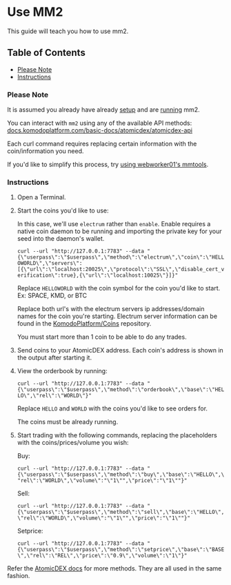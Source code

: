 # Use MM2

This guide will teach you how to use mm2.

## Table of Contents

  - [Please Note](#Please-Note)
  - [Instructions](#Instructions)

### Please Note

It is assumed you already have already [setup](Setup-MM2.md) and are [running](Run-MM2.md) mm2.

You can interact with `mm2` using any of the available API methods: [docs.komodoplatform.com/basic-docs/atomicdex/atomicdex-api](https://docs.komodoplatform.com/basic-docs/atomicdex/atomicdex-api.html)

Each curl command requires replacing certain information with the coin/information you need.

If you'd like to simplify this process, try [using webworker01's mmtools](Use-Webworker01's-mmtools.md).

### Instructions

1. Open a Terminal.

2. Start the coins you'd like to use:

    In this case, we'll use `electrum` rather than `enable`. Enable requires a native coin daemon to be running and importing the private key for your seed into the daemon's wallet.

    `curl --url "http://127.0.0.1:7783" --data "{\"userpass\":\"$userpass\",\"method\":\"electrum\",\"coin\":\"HELLOWORLD\",\"servers\":[{\"url\":\"localhost:20025\",\"protocol\":\"SSL\",\"disable_cert_verification\":true},{\"url\":\"localhost:10025\"}]}"`

    Replace `HELLOWORLD` with the coin symbol for the coin you'd like to start. Ex: SPACE, KMD, or BTC

    Replace both url's with the electrum servers ip addresses/domain names for the coin you're starting. Electrum server information can be found in the [KomodoPlatform/Coins](https://github.com/KomodoPlatform/Coins) repository.

    You must start more than 1 coin to be able to do any trades.

3. Send coins to your AtomicDEX address. Each coin's address is shown in the output after starting it.

4. View the orderbook by running:

    `curl --url "http://127.0.0.1:7783" --data "{\"userpass\":\"$userpass\",\"method\":\"orderbook\",\"base\":\"HELLO\",\"rel\":\"WORLD\"}"`

    Replace `HELLO` and `WORLD` with the coins you'd like to see orders for.

    The coins must be already running.

5. Start trading with the following commands, replacing the placeholders with the coins/prices/volume you wish:

    Buy:

    `curl --url "http://127.0.0.1:7783" --data "{\"userpass\":\"$userpass\",\"method\":\"buy\",\"base\":\"HELLO\",\"rel\":\"WORLD\",\"volume\":"\"1\"",\"price\":"\"1\""}"`

    Sell:

    `curl --url "http://127.0.0.1:7783" --data "{\"userpass\":\"$userpass\",\"method\":\"sell\",\"base\":\"HELLO\",\"rel\":\"WORLD\",\"volume\":"\"1\"",\"price\":"\"1\""}"`

    Setprice:

    `curl --url "http://127.0.0.1:7783" --data "{\"userpass\":\"$userpass\",\"method\":\"setprice\",\"base\":\"BASE\",\"rel\":\"REL\",\"price\":\"0.9\",\"volume\":\"1\"}"`

Refer the [AtomicDEX docs](https://developers.komodoplatform.com/basic-docs/atomicdex/atomicdex-api.html) for more methods. They are all used in the same fashion.
